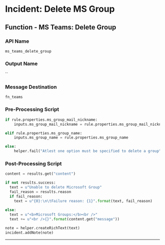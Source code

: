 <!--
    DO NOT MANUALLY EDIT THIS FILE
    THIS FILE IS AUTOMATICALLY GENERATED WITH resilient-sdk codegen
-->

# Incident: Delete MS Group

## Function - MS Teams: Delete Group

### API Name
`ms_teams_delete_group`

### Output Name
``

### Message Destination
`fn_teams`

### Pre-Processing Script
```python
if rule.properties.ms_group_mail_nickname:
    inputs.ms_group_mail_nickname = rule.properties.ms_group_mail_nickname

elif rule.properties.ms_group_name:
    inputs.ms_group_name = rule.properties.ms_group_name

else:
    helper.fail("Atlest one option must be specified to delete a group")
```

### Post-Processing Script
```python
content = results.get("content")

if not results.success:
  text = u"Unable to delete Microsoft Group"
  fail_reason = results.reason
  if fail_reason:
    text = u"{0}:\n\tFailure reason: {1}".format(text, fail_reason)
    
else:
  text = u"<b>Microsoft Groups:</b><br />"
  text += u"<br />{}".format(content.get("message"))

note = helper.createRichText(text)
incident.addNote(note)

```

---

